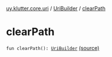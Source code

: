 [uy.klutter.core.uri](../index.md) / [UriBuilder](index.md) / [clearPath](.)


# clearPath
<code>fun clearPath(): [UriBuilder](index.md)</code> [(source)](https://github.com/kohesive/klutter/blob/master/core-jdk6/src/main/kotlin/uy/klutter/core/uri/UriBuilder.kt#L208)<br/>

